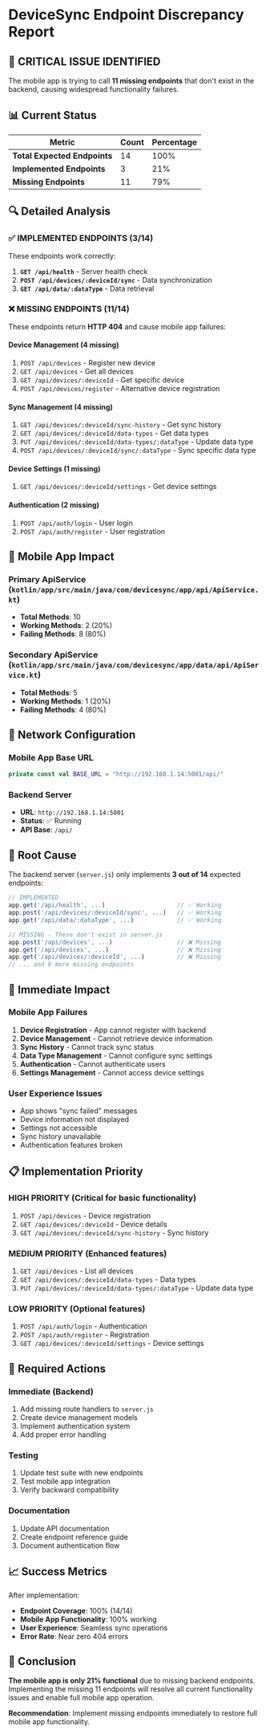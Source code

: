 # DeviceSync Endpoint Discrepancy Report

## 🚨 **CRITICAL ISSUE IDENTIFIED**

The mobile app is trying to call **11 missing endpoints** that don't exist in the backend, causing widespread functionality failures.

## 📊 **Current Status**

| Metric | Count | Percentage |
|--------|-------|------------|
| **Total Expected Endpoints** | 14 | 100% |
| **Implemented Endpoints** | 3 | 21% |
| **Missing Endpoints** | 11 | 79% |

## 🔍 **Detailed Analysis**

### ✅ **IMPLEMENTED ENDPOINTS** (3/14)
These endpoints work correctly:

1. **`GET /api/health`** - Server health check
2. **`POST /api/devices/:deviceId/sync`** - Data synchronization
3. **`GET /api/data/:dataType`** - Data retrieval

### ❌ **MISSING ENDPOINTS** (11/14)
These endpoints return **HTTP 404** and cause mobile app failures:

#### **Device Management** (4 missing)
1. `POST /api/devices` - Register new device
2. `GET /api/devices` - Get all devices
3. `GET /api/devices/:deviceId` - Get specific device
4. `POST /api/devices/register` - Alternative device registration

#### **Sync Management** (4 missing)
1. `GET /api/devices/:deviceId/sync-history` - Get sync history
2. `GET /api/devices/:deviceId/data-types` - Get data types
3. `PUT /api/devices/:deviceId/data-types/:dataType` - Update data type
4. `POST /api/devices/:deviceId/sync/:dataType` - Sync specific data type

#### **Device Settings** (1 missing)
1. `GET /api/devices/:deviceId/settings` - Get device settings

#### **Authentication** (2 missing)
1. `POST /api/auth/login` - User login
2. `POST /api/auth/register` - User registration

## 📱 **Mobile App Impact**

### **Primary ApiService** (`kotlin/app/src/main/java/com/devicesync/app/api/ApiService.kt`)
- **Total Methods**: 10
- **Working Methods**: 2 (20%)
- **Failing Methods**: 8 (80%)

### **Secondary ApiService** (`kotlin/app/src/main/java/com/devicesync/app/data/api/ApiService.kt`)
- **Total Methods**: 5
- **Working Methods**: 1 (20%)
- **Failing Methods**: 4 (80%)

## 🔧 **Network Configuration**

### **Mobile App Base URL**
```kotlin
private const val BASE_URL = "http://192.168.1.14:5001/api/"
```

### **Backend Server**
- **URL**: `http://192.168.1.14:5001`
- **Status**: ✅ Running
- **API Base**: `/api/`

## 🎯 **Root Cause**

The backend server (`server.js`) only implements **3 out of 14** expected endpoints:

```javascript
// IMPLEMENTED
app.get('/api/health', ...)                    // ✅ Working
app.post('/api/devices/:deviceId/sync', ...)   // ✅ Working  
app.get('/api/data/:dataType', ...)            // ✅ Working

// MISSING - These don't exist in server.js
app.post('/api/devices', ...)                  // ❌ Missing
app.get('/api/devices', ...)                   // ❌ Missing
app.get('/api/devices/:deviceId', ...)         // ❌ Missing
// ... and 8 more missing endpoints
```

## 🚨 **Immediate Impact**

### **Mobile App Failures**
1. **Device Registration** - App cannot register with backend
2. **Device Management** - Cannot retrieve device information
3. **Sync History** - Cannot track sync status
4. **Data Type Management** - Cannot configure sync settings
5. **Authentication** - Cannot authenticate users
6. **Settings Management** - Cannot access device settings

### **User Experience Issues**
- App shows "sync failed" messages
- Device information not displayed
- Settings not accessible
- Sync history unavailable
- Authentication features broken

## 📋 **Implementation Priority**

### **HIGH PRIORITY** (Critical for basic functionality)
1. `POST /api/devices` - Device registration
2. `GET /api/devices/:deviceId` - Device details
3. `GET /api/devices/:deviceId/sync-history` - Sync history

### **MEDIUM PRIORITY** (Enhanced features)
1. `GET /api/devices` - List all devices
2. `GET /api/devices/:deviceId/data-types` - Data types
3. `PUT /api/devices/:deviceId/data-types/:dataType` - Update data type

### **LOW PRIORITY** (Optional features)
1. `POST /api/auth/login` - Authentication
2. `POST /api/auth/register` - Registration
3. `GET /api/devices/:deviceId/settings` - Device settings

## 🔧 **Required Actions**

### **Immediate (Backend)**
1. Add missing route handlers to `server.js`
2. Create device management models
3. Implement authentication system
4. Add proper error handling

### **Testing**
1. Update test suite with new endpoints
2. Test mobile app integration
3. Verify backward compatibility

### **Documentation**
1. Update API documentation
2. Create endpoint reference guide
3. Document authentication flow

## 📈 **Success Metrics**

After implementation:
- **Endpoint Coverage**: 100% (14/14)
- **Mobile App Functionality**: 100% working
- **User Experience**: Seamless sync operations
- **Error Rate**: Near zero 404 errors

## 🎯 **Conclusion**

**The mobile app is only 21% functional** due to missing backend endpoints. Implementing the missing 11 endpoints will resolve all current functionality issues and enable full mobile app operation.

**Recommendation**: Implement missing endpoints immediately to restore full mobile app functionality. 